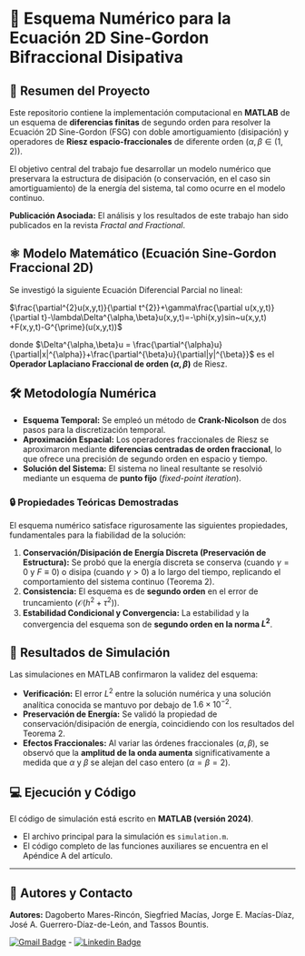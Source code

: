 # 🌊 Esquema Numérico para la Ecuación 2D Sine-Gordon Bifraccional Disipativa

## 🎯 Resumen del Proyecto

Este repositorio contiene la implementación computacional en **MATLAB** de un esquema de **diferencias finitas** de segundo orden para resolver la Ecuación 2D Sine-Gordon (FSG) con doble amortiguamiento (disipación) y operadores de **Riesz espacio-fraccionales** de diferente orden ($\alpha, \beta \in (1, 2)$).

El objetivo central del trabajo fue desarrollar un modelo numérico que preservara la estructura de disipación (o conservación, en el caso sin amortiguamiento) de la energía del sistema, tal como ocurre en el modelo continuo.

**Publicación Asociada:**
El análisis y los resultados de este trabajo han sido publicados en la revista *Fractal and Fractional*.

## ⚛️ Modelo Matemático (Ecuación Sine-Gordon Fraccional 2D)

Se investigó la siguiente Ecuación Diferencial Parcial no lineal:

$\frac{\partial^{2}u(x,y,t)}{\partial t^{2}}+\gamma\frac{\partial u(x,y,t)}{\partial t}-\lambda\Delta^{\alpha,\beta}u(x,y,t)=-\phi(x,y)sin~u(x,y,t) +F(x,y,t)-G^{\prime}(u(x,y,t))$

donde $\Delta^{\alpha,\beta}u = \frac{\partial^{\alpha}u}{\partial|x|^{\alpha}}+\frac{\partial^{\beta}u}{\partial|y|^{\beta}}$ es el **Operador Laplaciano Fraccional de orden $(\alpha, \beta)$** de Riesz.

## 🛠️ Metodología Numérica

* **Esquema Temporal:** Se empleó un método de **Crank-Nicolson** de dos pasos para la discretización temporal.
* **Aproximación Espacial:** Los operadores fraccionales de Riesz se aproximaron mediante **diferencias centradas de orden fraccional**, lo que ofrece una precisión de segundo orden en espacio y tiempo.
* **Solución del Sistema:** El sistema no lineal resultante se resolvió mediante un esquema de **punto fijo** (*fixed-point iteration*).

### 🔒 Propiedades Teóricas Demostradas

El esquema numérico satisface rigurosamente las siguientes propiedades, fundamentales para la fiabilidad de la solución:

1.  **Conservación/Disipación de Energía Discreta (Preservación de Estructura):** Se probó que la energía discreta se conserva (cuando $\gamma=0$ y $F \equiv 0$) o disipa (cuando $\gamma>0$) a lo largo del tiempo, replicando el comportamiento del sistema continuo (Teorema 2).
2.  **Consistencia:** El esquema es de **segundo orden** en el error de truncamiento ($\mathcal{O}(h^2 + \tau^2)$).
3.  **Estabilidad Condicional y Convergencia:** La estabilidad y la convergencia del esquema son de **segundo orden en la norma $L^2$**.

## 🧪 Resultados de Simulación

Las simulaciones en MATLAB confirmaron la validez del esquema:

* **Verificación:** El error $L^2$ entre la solución numérica y una solución analítica conocida se mantuvo por debajo de $1.6 \times 10^{-2}$.
* **Preservación de Energía:** Se validó la propiedad de conservación/disipación de energía, coincidiendo con los resultados del Teorema 2.
* **Efectos Fraccionales:** Al variar las órdenes fraccionales ($\alpha, \beta$), se observó que la **amplitud de la onda aumenta** significativamente a medida que $\alpha$ y $\beta$ se alejan del caso entero ($\alpha=\beta=2$).

## 💻 Ejecución y Código

El código de simulación está escrito en **MATLAB (versión 2024)**.

* El archivo principal para la simulación es `simulation.m`.
* El código completo de las funciones auxiliares se encuentra en el Apéndice A del artículo.

---

## 👥 Autores y Contacto

**Autores:**
Dagoberto Mares-Rincón, Siegfried Macías, Jorge E. Macías-Díaz, José A. Guerrero-Díaz-de-León, and Tassos Bountis.

[![Gmail Badge](https://img.shields.io/badge/-dagobertomares0@gmail.com-c14438?style=flat&logo=Gmail&logoColor=white&link=mailto:dagobertomares0@gmail.com)](mailto:dagobertomares0@gmail.com) - 
[![Linkedin Badge](https://img.shields.io/badge/-dagobertomares-0072b1?style=flat&logo=Linkedin&logoColor=white&link=https://www.linkedin.com/in/dagoberto-mares/)](https://www.linkedin.com/in/dagoberto-mares/)
